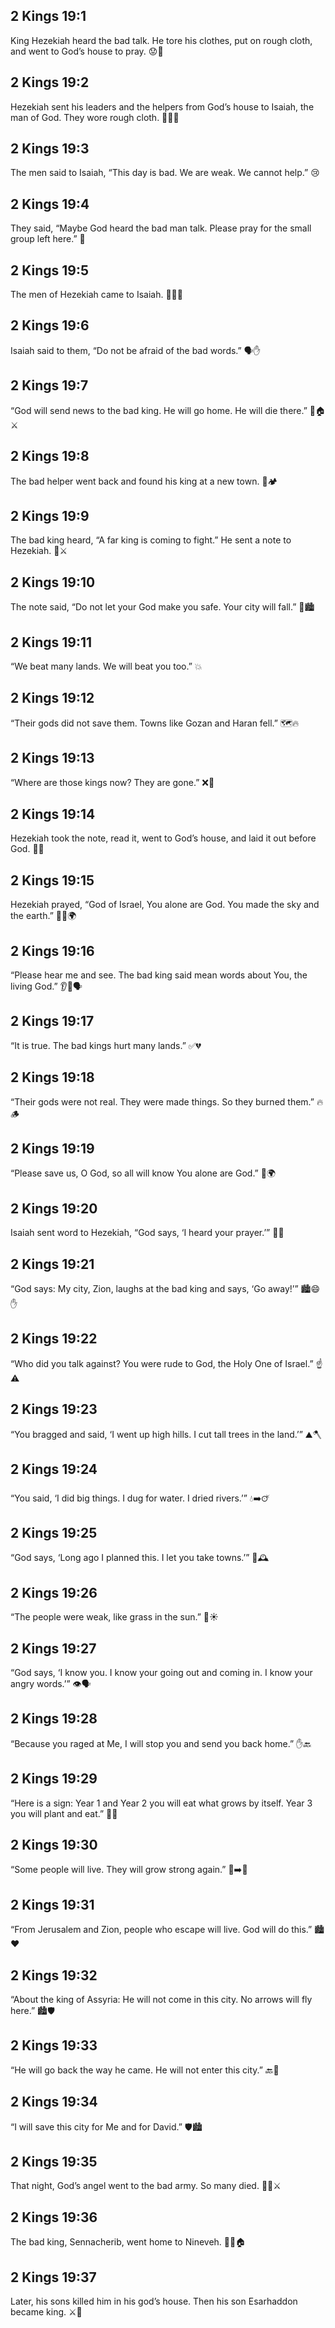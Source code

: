 ## 2 Kings 19:1
King Hezekiah heard the bad talk. He tore his clothes, put on rough cloth, and went to God’s house to pray. 😟🙏
## 2 Kings 19:2
Hezekiah sent his leaders and the helpers from God’s house to Isaiah, the man of God. They wore rough cloth. 🏃‍♂️👥
## 2 Kings 19:3
The men said to Isaiah, “This day is bad. We are weak. We cannot help.” 😢
## 2 Kings 19:4
They said, “Maybe God heard the bad man talk. Please pray for the small group left here.” 🙏
## 2 Kings 19:5
The men of Hezekiah came to Isaiah. 🚶‍♂️📨
## 2 Kings 19:6
Isaiah said to them, “Do not be afraid of the bad words.” 🗣️✋
## 2 Kings 19:7
“God will send news to the bad king. He will go home. He will die there.” 📯🏠⚔️
## 2 Kings 19:8
The bad helper went back and found his king at a new town. 🔄🏕️
## 2 Kings 19:9
The bad king heard, “A far king is coming to fight.” He sent a note to Hezekiah. 📨⚔️
## 2 Kings 19:10
The note said, “Do not let your God make you safe. Your city will fall.” 📝🏙️
## 2 Kings 19:11
“We beat many lands. We will beat you too.” 💥
## 2 Kings 19:12
“Their gods did not save them. Towns like Gozan and Haran fell.” 🗺️🔥
## 2 Kings 19:13
“Where are those kings now? They are gone.” ❌👑
## 2 Kings 19:14
Hezekiah took the note, read it, went to God’s house, and laid it out before God. 📜🙏
## 2 Kings 19:15
Hezekiah prayed, “God of Israel, You alone are God. You made the sky and the earth.” 🙌🌌🌍
## 2 Kings 19:16
“Please hear me and see. The bad king said mean words about You, the living God.” 👂👀🗣️
## 2 Kings 19:17
“It is true. The bad kings hurt many lands.” ✅💔
## 2 Kings 19:18
“Their gods were not real. They were made things. So they burned them.” 🔥🪵
## 2 Kings 19:19
“Please save us, O God, so all will know You alone are God.” 🙏🌍
## 2 Kings 19:20
Isaiah sent word to Hezekiah, “God says, ‘I heard your prayer.’” 📩✅
## 2 Kings 19:21
“God says: My city, Zion, laughs at the bad king and says, ‘Go away!’” 🏙️😄✋
## 2 Kings 19:22
“Who did you talk against? You were rude to God, the Holy One of Israel.” ☝️⚠️
## 2 Kings 19:23
“You bragged and said, ‘I went up high hills. I cut tall trees in the land.’” ⛰️🪓
## 2 Kings 19:24
“You said, ‘I did big things. I dug for water. I dried rivers.’” 💧➡️🜚
## 2 Kings 19:25
“God says, ‘Long ago I planned this. I let you take towns.’” 📖🕰️
## 2 Kings 19:26
“The people were weak, like grass in the sun.” 🌱☀️
## 2 Kings 19:27
“God says, ‘I know you. I know your going out and coming in. I know your angry words.’” 👁️🗣️
## 2 Kings 19:28
“Because you raged at Me, I will stop you and send you back home.” ✋🔙
## 2 Kings 19:29
“Here is a sign: Year 1 and Year 2 you will eat what grows by itself. Year 3 you will plant and eat.” 🌾🍞
## 2 Kings 19:30
“Some people will live. They will grow strong again.” 🌱➡️🌳
## 2 Kings 19:31
“From Jerusalem and Zion, people who escape will live. God will do this.” 🏙️❤️
## 2 Kings 19:32
“About the king of Assyria: He will not come in this city. No arrows will fly here.” 🏙️🛡️
## 2 Kings 19:33
“He will go back the way he came. He will not enter this city.” 🔙🚫
## 2 Kings 19:34
“I will save this city for Me and for David.” 🛡️🏙️
## 2 Kings 19:35
That night, God’s angel went to the bad army. So many died. 🌙👼⚔️
## 2 Kings 19:36
The bad king, Sennacherib, went home to Nineveh. 🏃‍♂️🏠
## 2 Kings 19:37
Later, his sons killed him in his god’s house. Then his son Esarhaddon became king. ⚔️👑
